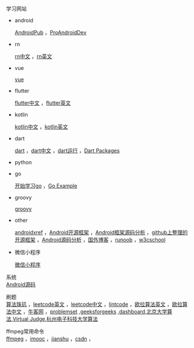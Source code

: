 学习网站  

- android

  <a href="https://android.jlelse.eu" target="_blank">AndroidPub</a> ，<a href="https://proandroiddev.com" target="_blank">ProAndroidDev</a> 

- rn

  <a href="https://reactnative.cn" target="_blank">rn中文</a>  ，<a href="https://facebook.github.io/react-native" target="_blank">rn英文</a> 

- vue

  <a href="https://cn.vuejs.org/v2/guide" target="_blank">vue</a>  

- flutter

  <a href="https://flutterchina.club" target="_blank">flutter中文</a>  ，<a href="https://flutter.dev" target="_blank">flutter英文</a>

- kotlin

  <a href="https://www.kotlincn.net" target="_blank">kotlin中文</a> ，<a href="https://kotlinlang.org" target="_blank">kotlin英文</a>  

- dart

  <a href="https://www.dartlang.org" target="_blank">dart</a>   ，<a href="https://www.dartcn.com" target="_blank">dart中文</a> ，<a href="https://dartpad.cn" target="_blank">dart运行</a> ，<a href="https://pub.dartlang.org" target="_blank">Dart Packages</a> 

- python

  

- go

  <a href="http://howistart.org/posts/go/1/index.html" target="_blank">开始学习go</a> ，<a href="https://gobyexample.com" target="_blank">Go Example</a> 

- groovy

  <a href="http://www.groovy-lang.org/index.html" target="_blank">groovy</a> 

- other

  <a href="http://androidxref.com" target="_blank">androidxref</a>  ，<a href="https://github.com/Trinea/android-open-project" target="_blank">Android开源框架</a>  ，<a href="http://a.codekk.com" target="_blank">Android框架源码分析</a>  ，<a href="https://github.com/Tim9Liu9/TimLiu-Android" target="_blank">github上整理的开源框架</a>  ，<a href="https://github.com/LittleFriendsGroup/AndroidSdkSourceAnalysis" target="_blank">Android源码分析</a>  ，<a href="http://www.importnew.com/7469.html" target="_blank">国外博客</a> ，<a href="https://www.runoob.com" target="_blank">runoob</a> ，<a href="https://www.w3cschool.cn" target="_blank">w3cschool</a>

- 微信小程序

  <a href="https://developers.weixin.qq.com/miniprogram/dev" target="_blank">微信小程序</a> 

系统  
<a href="https://github.com/aosp-mirror" target="_blank">Android源码</a> 

刷题  
<a href="https://soulmachine.gitbooks.io/algorithm-essentials/java" target="_blank">算法珠玑</a>  ，<a href="https://leetcode.com/problemset/all" target="_blank">leetcode英文</a>  ，<a href="https://leetcode-cn.com/problemset/all" target="_blank">leetcode中文</a>  ，<a href="https://www.lintcode.com/problem" target="_blank">lintcode</a>  ，<a href="https://projecteuler.net/archives" target="_blank">欧拉算法英文</a>  ，<a href="http://pe-cn.github.io/problems" target="_blank">欧拉算法中文</a>  ，<a href="https://www.nowcoder.com" target="_blank">牛客网</a>  ，<a href="http://codeforces.com/problemset" target="_blank">problemset</a>  ,<a href="https://www.geeksforgeeks.org/fundamentals-of-algorithms/#AnalysisofAlgorithms" target="_blank">geeksforgeeks</a> ,<a href="https://www.hackerrank.com/dashboard" target="_blank">dashboard</a>,<a href="http://poj.org/problemlist" target="_blank">北京大学算法</a>,<a href="https://vjudge.net" target="_blank">Virtual Judge</a>,<a href="http://acm.hdu.edu.cn/listproblem.php?vol=1" target="_blank">杭州电子科技大学算法</a> 

ffmpeg常用命令  
<a href="http://ffmpeg.org/ffmpeg.html" target="_blank">ffmpeg</a>  ，<a href="http://www.imooc.com/article/details/id/254520" target="_blank">imooc</a>  ，<a href="https://www.jianshu.com/p/6a3a9946baf5" target="_blank">jianshu</a>  ，<a href="https://blog.csdn.net/newchenxf/article/details/51384360" target="_blank">csdn</a>  ，

